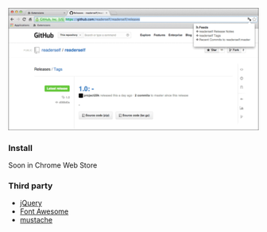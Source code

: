 ![Screenshot](medias/screenshot.png)

### Install
Soon in Chrome Web Store

### Third party

* [jQuery](http://jquery.com/)
* [Font Awesome](http://fortawesome.github.io/Font-Awesome/)
* [mustache](http://mustache.github.io/)
